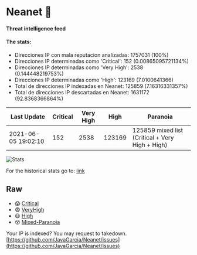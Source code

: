 # Neanet :hocho:
#### Threat intelligence feed
#### The stats:

- Direcciones IP con mala reputacion analizadas: 1757031 (100%)
- Direcciones IP determinadas como 'Critical':  152 (0.00865095721134%)
- Direcciones IP determinadas como 'Very High':  2538 (0.144448219753%)
- Direcciones IP determinadas como 'High':  123169 (7.0100641366)
- Total de direcciones IP indexadas en Neanet:  125859 (7.16316331357%)
- Total de direcciones IP descartadas en Neanet:  1631172 (92.8368366864%)

| Last Update | Critical | Very High | High | Paranoia |
| --- | --- | --- | --- | --- |
| 2021-06-05 19:02:10 | 152 | 2538 | 123169 | 125859 mixed list (Critical + Very High + High)|

![Stats](https://docs.google.com/spreadsheets/d/e/2PACX-1vSnaNMIXVabIpDJjufMlzH7poXnshF3mgd8Is1g9ytUEzVsP5my4Trn8f-xkoLLQ38xpL3HtmUexLo6/pubchart?oid=501124687&format=image)

For the historical stats go to: [link](/stats.csv)
## Raw
- :scream: [Critical](https://raw.githubusercontent.com/JavaGarcia/Neanet/master/blacklists/neanet_critical.txt)
- :fearful: [VeryHigh](https://raw.githubusercontent.com/JavaGarcia/Neanet/master/blacklists/neanet_veryHigh.txtt)
- :frowning: [High](https://raw.githubusercontent.com/JavaGarcia/Neanet/master/blacklists/neanet_high.txt)
- :dizzy_face: [Mixed-Paranoia](https://raw.githubusercontent.com/JavaGarcia/Neanet/master/blacklists/neanet_all.txt)


Your IP is indexed? You may request to takedown. [https://github.com/JavaGarcia/Neanet/issues](https://github.com/JavaGarcia/Neanet/issues)
































































































































































































































































































































































































































































































































































































































































































































































































































































































































































































































































































































































































































































































































































































































































































































































































































































































































































































































































































































































































































































































































































































































































































































































































































































































































































































































































































































































































































































































































































































































































































































































































































































































































































































































































































































































































































































































































































































































































































































































































































































































































































































































































































































































































































































































































































































































































































































































































































































































































































































































































































































































































































































































































































































































































































































































































































































































































































































































































































































































































































































































































































































































































































































































































































































































































































































































































































































































































































































































































































































































